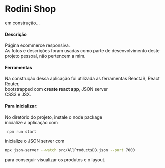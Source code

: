 # Rodini Shop

em construção...

<h4>Descrição</h4>

Página ecommerce responsiva. <br />
As fotos e descrições foram usadas como parte de desenvolvimento deste projeto pessoal, não pertencem a mim.

<h4>Ferramentas</h4>

Na construção dessa aplicação foi utilizada as ferramentas ReactJS, React Router, <br/>
bootstrapped com **create react app**, JSON server <br />
CSS3 e JSX.

<h4>Para inicializar:</h4>

No diretório do projeto, instale o node package <br/> 
inicialize a aplicação com 

```bash
 npm run start
```
inicialize o JSON server com <br />
```bash
npx json-server --watch src/AllProductsDB.json --port 7000
```
para conseguir visualizar os produtos e o layout. 


